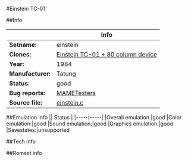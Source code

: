 #Einstein TC-01

##Info

||Info|
|-----|-----|
|**Setname:**|einstein
|**Clones:**|[Einstein TC-01 + 80 column device](einstei2.md)
|**Year:**|1984
|**Manufacturer:**|Tatung
|**Status:**|good
|**Bug reports:**|[MAMETesters](http://mametesters.org/view_all_set.php?type=1&temporary=y&search=einstein.c)
|**Source file:**|[einstein.c](https://github.com/mamedev/mame/blob/master/src/mess/drivers/einstein.c)

##Emulation info
|| Status |
|-----|-----|
|Overall emulation:|good
|Color emulation:|good
|Sound emulation:|good
|Graphics emulation:|good
|Savestates:|unsupported

##Tech info

##Romset info

<!--- START OF EDITED COMMENT DO NOT TOUCH TEXT ABOVE-->
